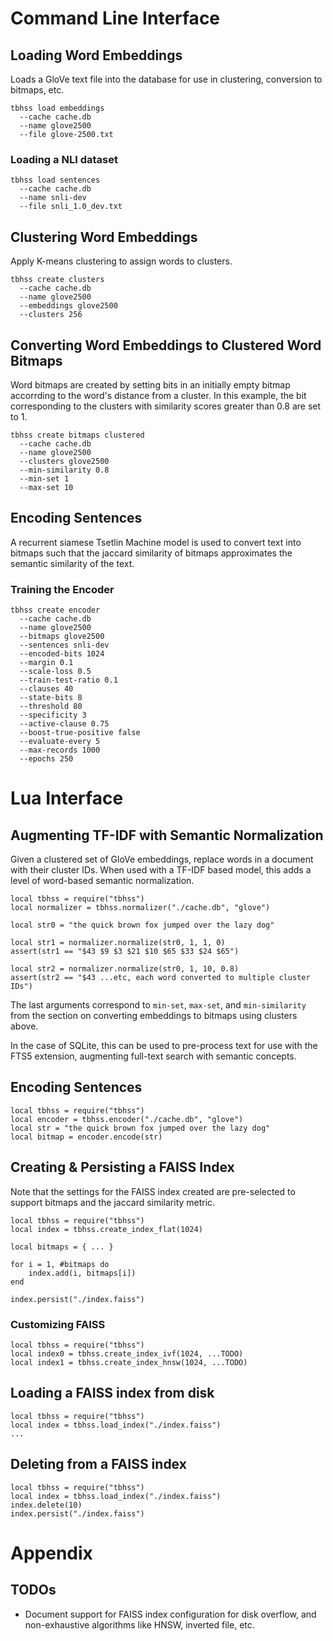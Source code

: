 # Command Line Interface

## Loading Word Embeddings

Loads a GloVe text file into the database for use in clustering, conversion to
bitmaps, etc.

    tbhss load embeddings
      --cache cache.db
      --name glove2500
      --file glove-2500.txt

### Loading a NLI dataset

    tbhss load sentences
      --cache cache.db
      --name snli-dev
      --file snli_1.0_dev.txt

## Clustering Word Embeddings

Apply K-means clustering to assign words to clusters.

    tbhss create clusters
      --cache cache.db
      --name glove2500
      --embeddings glove2500
      --clusters 256

## Converting Word Embeddings to Clustered Word Bitmaps

Word bitmaps are created by setting bits in an initially empty bitmap accorrding
to the word's distance from a cluster. In this example, the bit corresponding to
the clusters with similarity scores greater than 0.8 are set to 1.

    tbhss create bitmaps clustered
      --cache cache.db
      --name glove2500
      --clusters glove2500
      --min-similarity 0.8
      --min-set 1
      --max-set 10

## Encoding Sentences

A recurrent siamese Tsetlin Machine model is used to convert text into bitmaps
such that the jaccard similarity of bitmaps approximates the semantic similarity
of the text.

### Training the Encoder

    tbhss create encoder
      --cache cache.db
      --name glove2500
      --bitmaps glove2500
      --sentences snli-dev
      --encoded-bits 1024
      --margin 0.1
      --scale-loss 0.5
      --train-test-ratio 0.1
      --clauses 40
      --state-bits 8
      --threshold 80
      --specificity 3
      --active-clause 0.75
      --boost-true-positive false
      --evaluate-every 5
      --max-records 1000
      --epochs 250

# Lua Interface

## Augmenting TF-IDF with Semantic Normalization

Given a clustered set of GloVe embeddings, replace words in a document with
their cluster IDs. When used with a TF-IDF based model, this adds a level of
word-based semantic normalization.

    local tbhss = require("tbhss")
    local normalizer = tbhss.normalizer("./cache.db", "glove")

    local str0 = "the quick brown fox jumped over the lazy dog"

    local str1 = normalizer.normalize(str0, 1, 1, 0)
    assert(str1 == "$43 $9 $3 $21 $10 $65 $33 $24 $65")

    local str2 = normalizer.normalize(str0, 1, 10, 0.8)
    assert(str2 == "$43 ...etc, each word converted to multiple cluster IDs")

The last arguments correspond to `min-set`, `max-set`, and `min-similarity` from
the section on converting embeddings to bitmaps using clusters above.

In the case of SQLite, this can be used to pre-process text for use with the
FTS5 extension, augmenting full-text search with semantic concepts.

## Encoding Sentences

    local tbhss = require("tbhss")
    local encoder = tbhss.encoder("./cache.db", "glove")
    local str = "the quick brown fox jumped over the lazy dog"
    local bitmap = encoder.encode(str)

## Creating & Persisting a FAISS Index

Note that the settings for the FAISS index created are pre-selected to support
bitmaps and the jaccard similarity metric.

    local tbhss = require("tbhss")
    local index = tbhss.create_index_flat(1024)

    local bitmaps = { ... }

    for i = 1, #bitmaps do
        index.add(i, bitmaps[i])
    end

    index.persist("./index.faiss")

### Customizing FAISS

    local tbhss = require("tbhss")
    local index0 = tbhss.create_index_ivf(1024, ...TODO)
    local index1 = tbhss.create_index_hnsw(1024, ...TODO)

## Loading a FAISS index from disk

    local tbhss = require("tbhss")
    local index = tbhss.load_index("./index.faiss")
    ...

## Deleting from a FAISS index

    local tbhss = require("tbhss")
    local index = tbhss.load_index("./index.faiss")
    index.delete(10)
    index.persist("./index.faiss")

# Appendix

## TODOs

- Document support for FAISS index configuration for disk overflow, and
  non-exhaustive algorithms like HNSW, inverted file, etc.
